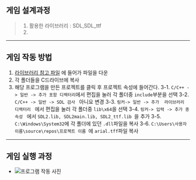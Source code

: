 ## 게임 설계과정
> 1. 활용한 라이브러리 : SDL,SDL_ttf
> 2. 
***
## 게임 작동 방법
1. [라이브러리 참고 파일]("") 에 들어가 파일을 다운
2. 각 폴더들을 C드라이브에 복사
3. 해당 프로그램을 만든 프로젝트를 클릭 후 프로젝트 속성에 들어간다.
  3-1. ```C/C++ -> 일반 -> 추가 포함 디렉터리```에서 편집을 눌러 각 폴더중 ```include```부분을 선택
     3-2. ```C/C++ -> 일반 -> SDL 검사 ``` 아니요 변경
     3-3. ```링커-> 일반 -> 추가  라이브러리 디렉터리 ``` 에서 편집을 눌러 각 폴더중 ```lib\x64```을 선택
     3-4. ```링커-> 입력 -> 추가 종속성 ``` 에서 ```SDL2.lib, SDL2main.lib, SDL2_ttf.lib ```을 추가
     3-5. ```C:\Windows\System32```에 각 폴더에 있던 ```.dll```파일을 복사
     3-6. ```C:\Users\사용자이름\source\repos\프로젝트 이름 ```에 ```arial.tff```파일 복사
***
## 게임 실행 과정
  - ![프로그램 작동 사진]()
